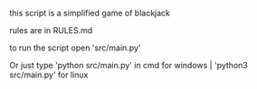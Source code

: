 this script is a simplified game of blackjack

rules are in RULES.md

to run the script open 'src/main.py'


Or just type 'python src/main.py' in cmd for windows | 'python3 src/main.py' for linux

